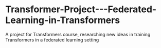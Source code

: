 # Transformer-Project---Federated-Learning-in-Transformers
A project for Transformers course, researching new ideas in training Transformers in a federated learning setting
